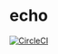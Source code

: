 # echo
[![CircleCI](https://circleci.com/gh/konhas/echo-server.svg?style=svg)](https://circleci.com/gh/konhas/echo-server)
